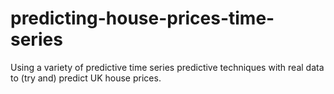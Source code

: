 # predicting-house-prices-time-series
Using a variety of predictive time series predictive techniques with real data to (try and) predict UK house prices.
